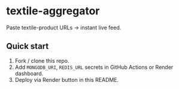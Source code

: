 # textile-aggregator
Paste textile-product URLs → instant live feed.

## Quick start
1. Fork / clone this repo.
2. Add `MONGODB_URI`, `REDIS_URL` secrets in GitHub Actions or Render dashboard.
3. Deploy via Render button in this README.